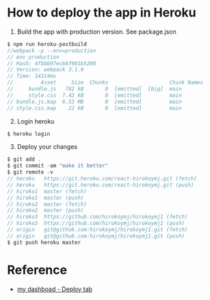 # How to deploy the app in Heroku
1. Build the app with production version. See package.json

```js
$ npm run heroku-postbuild
//webpack -p --env=production
// env production
// Hash: 4fbbb97ec66f981b5208
// Version: webpack 3.1.0
// Time: 14314ms
//         Asset     Size  Chunks                    Chunk Names
//     bundle.js   782 kB       0  [emitted]  [big]  main
//     style.css  7.43 kB       0  [emitted]         main
// bundle.js.map  6.53 MB       0  [emitted]         main
// style.css.map    22 kB       0  [emitted]         main
```
2. Login heroku

```js
$ heroku login
```

3. Deploy your changes

```js
$ git add .
$ git commit -am "make it better"
$ git remote -v
// heroku	https://git.heroku.com/react-hirokoymj.git (fetch)
// heroku	https://git.heroku.com/react-hirokoymj.git (push)
// hiroko1	master (fetch)
// hiroko1	master (push)
// hiroko2	master (fetch)
// hiroko2	master (push)
// hiroko3	https://github.com/hirokoymj/hirokoymj1 (fetch)
// hiroko3	https://github.com/hirokoymj/hirokoymj1 (push)
// origin	git@github.com:hirokoymj/hirokoymj1.git (fetch)
// origin	git@github.com:hirokoymj/hirokoymj1.git (push)
$ git push heroku master
```


# Reference
- [my dashboad - Deploy tab](https://dashboard.heroku.com/apps/react-hirokoymj/deploy/heroku-git)